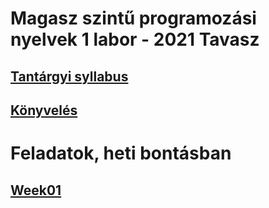 # Magasz szintű programozási nyelvek 1 labor - 2021 Tavasz

## [Tantárgyi syllabus](https://drive.google.com/file/d/1CzC2BSNMp5hs1b1Zpm5tii3lN-6Df2qL/view?usp=sharing)
## [Könyvelés](https://docs.google.com/spreadsheets/d/1tDAgucZAZexAMhHMxiqkfxeX09-vmQEi0LugbZf6TTk/edit?usp=sharing)

# Feladatok, heti bontásban

## [Week01](./week01/desc.md)